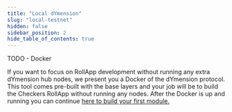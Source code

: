 ```yaml
---
title: "Local dYmension"
slug: "local-testnet"
hidden: false
sidebar_position: 2
hide_table_of_contents: true
---
```


TODO - Docker

If you want to focus on RollApp development without running any extra dYmension hub nodes, we present you a Docker of the dYmension protocol. This tool comes pre-built with the base layers and your job will be to build the Checkers RollApp without running any nodes. After the Docker is up and running you can continue [here to build your first module.](./build-a-module.md)
